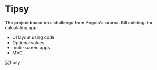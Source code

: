 #  Tipsy

The project based on a challenge from Angela's course.
Bill splitting, tip calculating app.

- UI layout using code 
- Optional values
- multi-screen apps
- MVC

![tipsy](https://user-images.githubusercontent.com/129242125/233957417-6f8b1550-568c-4f20-bfb3-637b63228adf.gif)
